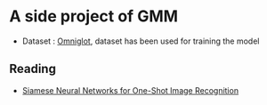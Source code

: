 # A side project of GMM

- Dataset : [Omniglot](https://github.com/brendenlake/omniglot), dataset has been used for training the model 
 
## Reading
  - [Siamese Neural Networks for One-Shot Image Recognition](https://www.cs.cmu.edu/~rsalakhu/papers/oneshot1.pdf)
